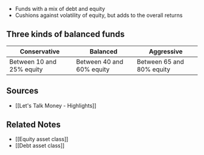- Funds with a mix of debt and equity
- Cushions against volatility of equity, but adds to the overall returns

## Three kinds of balanced funds
| Conservative              | Balanced                  | Aggressive |
| ------------------------- | ------------------------- | ---------- |
| Between 10 and 25% equity | Between 40 and 60% equity | Between 65 and 80% equity           |

## Sources
- [[Let's Talk Money - Highlights]]

## Related Notes
- [[Equity asset class]]
- [[Debt asset class]]
